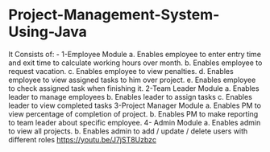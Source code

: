 # Project-Management-System-Using-Java
It Consists of: - 1-Employee Module a. Enables employee to enter entry time and exit time to calculate working hours over month. b. Enables employee to request vacation. c. Enables employee to view penalties. d. Enables employee to view assigned tasks to him over project. e. Enables employee to check assigned task when finishing it. 2-Team Leader Module a. Enables leader to manage employees b. Enables leader to assign tasks c. Enables leader to view completed tasks 3-Project Manager Module a. Enables PM to view percentage of completion of project. b. Enables PM to make reporting to team leader about specific employee. 4- Admin Module a. Enables admin to view all projects. b. Enables admin to add / update / delete users with different roles
https://youtu.be/J7jST8Uzbzc
